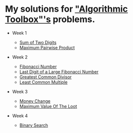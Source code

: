 # My solutions for ["Algorithmic Toolbox"'s](https://www.coursera.org/learn/algorithmic-toolbox/home/welcome) problems.

* Week 1
  - [Sum of Two Digits](https://github.com/valery-iv/algo-toolbox/tree/master/scr/W1/Sum%20of%20Two%20Digits)
  - [Maximum Pairwise Product](https://github.com/valery-iv/algo-toolbox/tree/master/scr/W1/Max%20Pairwise%20Product)
  
* Week 2
  - [Fibonacci Number](https://github.com/valery-iv/algo-toolbox/tree/master/scr/W2/Fibonacci%20Number)
  - [Last Digit of a Large Fibonacci Number](https://github.com/valery-iv/algo-toolbox/tree/master/scr/W2/Last%20Digit%20of%20a%20Large%20Fibonacci%20Number)
  - [Greatest Common Divisor](https://github.com/valery-iv/algo-toolbox/tree/master/scr/W2/Greatest%20Common%20Division)
  - [Least Common Multiple](https://github.com/valery-iv/algo-toolbox/tree/master/scr/W2/Least%20Common%20Multiple)
  
* Week 3
  - [Money Change](https://github.com/valery-iv/algo-toolbox/tree/master/scr/W3/Money%20Change)
  - [Maximum Value Of The Loot](https://github.com/valery-iv/algo-toolbox/tree/master/scr/W3/Maximum%20Value%20Of%20The%20Loot)
  
* Week 4
  - [Binary Search](https://github.com/valery-iv/algo-toolbox/tree/master/scr/W4/Binary%20Search)
